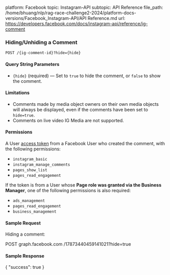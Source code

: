 platform: Facebook
topic: Instagram-API
subtopic: API Reference
file_path: /home/bhuang/nlp/rag-race-challenge2-2024/platform-docs-versions/Facebook_Instagram-API/API Reference.md
url: https://developers.facebook.com/docs/instagram-api/reference/ig-comment


### Hiding/Unhiding a Comment

`POST /{ig-comment-id}?hide={hide}`

#### Query String Parameters

* `{hide}` (required) — Set to `true` to hide the comment, or `false` to show the comment.

#### Limitations

* Comments made by media object owners on their own media objects will always be displayed, even if the comments have been set to `hide=true`.
* Comments on live video IG Media are not supported.

#### Permissions

A User [access token](https://developers.facebook.com/docs/instagram-api/overview#authentication) from a Facebook User who created the comment, with the following permissions:

* `instagram_basic`
* `instagram_manage_comments`
* `pages_show_list`
* `pages_read_engagement`

If the token is from a User whose **Page role was granted via the Business Manager**, one of the following permissions is also required:

* `ads_management`
* `pages_read_engagement`
* `business_management`

#### Sample Request

Hiding a comment:

POST graph.facebook.com
  /17873440459141021?hide=true

#### Sample Response

{
  "success": true
}